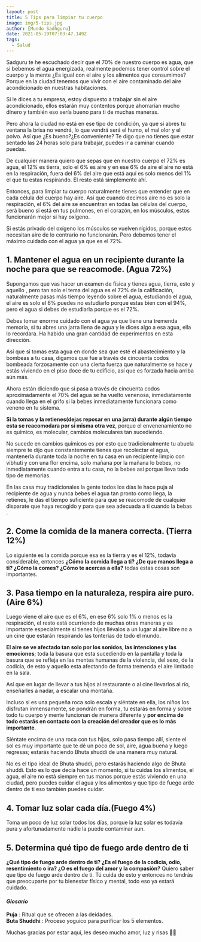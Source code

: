 ```yaml
---
layout: post
title: 5 Tips para limpiar tu cuerpo
image: img/5-tips.jpg
author: [Mundo Sadhguru]
date: 2021-05-19T07:03:47.149Z
tags:
  - Salud
---
```


Sadguru te he escuchado decir que el 70% de nuestro cuerpo es agua, que si bebemos el agua energizada, realmente podemos tener control sobre el cuerpo y la mente ¿Es igual con el aire y los alimentos que consumimos? Porque en la ciudad tenemos que vivir con el aire contaminado del aire acondicionado en nuestras habitaciones.

Si le dices a tu empresa, estoy dispuesto a trabajar sin el aire acondicionado, ellos estarán muy contentos porque ahorrarían mucho dinero y también eso sería bueno para ti de muchas maneras.

Pero ahora la ciudad no está en ese tipo de condición, ya que si abres tu ventana la brisa no vendrá, lo que vendrá será el humo, el mal olor y el polvo. Así que ¿Es bueno?¿Es conveniente? Te digo que no tienes que estar sentado las 24 horas solo para trabajar, puedes ir a caminar cuando puedas.

De cualquier manera quiero que sepas que en nuestro cuerpo el 72% es agua, el 12% es tierra, solo el 6% es aire y en ese 6% de aire el aire no está en la respiración, fuera del 6% del aire que está aquí es solo menos del 1% el que tu estas respirando. El resto está simplemente ahí.

Entonces, para limpiar tu cuerpo naturalmente tienes que entender que en cada célula del cuerpo hay aire. Así que cuando decimos aire no es solo la respiración, el 6% del aire se encuentran en todas las células del cuerpo, será bueno si está en tus pulmones, en el corazón, en los músculos, estos funcionarán mejor si hay oxígeno.

Si estás privado del oxígeno los músculos se vuelven rígidos, porque estos necesitan aire de lo contrario no funcionarán. Pero debemos tener el máximo cuidado con el agua ya que es el 72%.

## 1. Mantener el agua en un recipiente durante la noche para que se reacomode. (Agua 72%)
Supongamos que vas hacer un examen de física y tienes agua, tierra, esto y aquello , pero tan solo el tema del agua es el 72% de la calificación, naturalmente pasas más tiempo leyendo sobre el agua, estudiando el agua, el aire es solo el 6% puedes no estudiarlo porque estas bien con el 94%, pero el agua si debes de estudiarla porque es el 72%.

Debes tomar enorme cuidado con el agua ya que tiene una tremenda memoria, si tu abres una jarra llena de agua y le dices algo a esa agua, ella lo recordara. Ha habido una gran cantidad de experimentos en esta dirección.

Así que si tomas esta agua en donde sea que esté el abastecimiento y la bombeas a tu casa, digamos que fue a través de cincuenta codos bombeada forzosamente con una cierta fuerza que naturalmente se hace y estás viviendo en el piso doce de tu edificio, así que es forzada hacia arriba aún más.

Ahora están diciendo que si pasa a través de cincuenta codos aproximadamente el 70% del agua se ha vuelto venenosa, inmediatamente cuando llega en el grifo si la bebes inmediatamente funcionara como veneno en tu sistema.

**Si la tomas y la retienes(dejas reposar en una jarra) durante algún tiempo esta se reacomodara por sí misma otra vez**, porque el envenenamiento no es químico, es molecular, cambios moleculares tan sucediendo.

No sucede en cambios químicos es por esto que tradicionalmente tu abuela siempre te dijo que constantemente tienes que recolectar el agua, mantenerla durante toda la noche en tu casa en un recipiente limpio con vibhuti y con una flor encima, solo mañana por la mañana lo bebes, no inmediatamente cuando entra a tu casa, no la bebes asi porque lleva todo tipo de memorias.

En las casa muy tradicionales la gente todos los días le hace puja al recipiente de agua y nunca bebes el agua tan pronto como llega, la retienes, le das el tiempo suficiente para que se reacomode de cualquier disparate que haya recogido y para que sea adecuada a ti cuando la bebas .

## 2. Come la comida de la manera correcta. (Tierra 12%)
Lo siguiente es la comida porque esa es la tierra y es el 12%, todavía considerable, entonces **¿Cómo la comida llega a ti? ¿De que manos llega a ti? ¿Cómo la comes? ¿Cómo te acercas a ella?** todas estas cosas son importantes.

## 3. Pasa tiempo en la naturaleza, respira aire puro. (Aire 6%)
Luego viene el aire que es el 6%, en ese 6% solo 1% o menos es la respiración, el resto está ocurriendo de muchas otras maneras y es importante especialmente si tienes hijos llévalos a un lugar al aire libre no a un cine que estarán respirando las tonterías de todo el mundo.

**El aire se ve afectado tan solo por los sonidos, las intenciones y las emociones**; toda la basura que esta sucediendo en la pantalla y toda la basura que se refleja en las mentes humanas de la violencia, del sexo, de la codicia, de esto y aquello esta afectando de forma tremenda el aire limitado en la sala.

Así que en lugar de llevar a tus hijos al restaurante o al cine llevarlos al río, enseñarles a nadar, a escalar una montaña. 

Incluso si es una pequeña roca solo escala y siéntate en ella, los niños los disfrutan inmensamente, se pondrán en forma, tu estarás en forma y sobre todo tu cuerpo y mente funcionan de manera diferente y **por encima de todo estarás en contacto con la creación del creador que es lo más importante**.

Siéntate encima de una roca con tus hijos, solo pasa tiempo allí, siente el sol es muy importante que te dé un poco de sol, aire, agua buena y luego regresas; estarás haciendo Bhuta shuddi de una manera muy natural.

No es el tipo ideal de Bhuta shuddi, pero estarás haciendo algo de Bhuta shuddi. Esto es lo que decía hace un momento, si tu cuidas los alimentos, el agua, el aire no está siempre en tus manos porque estás viviendo en una ciudad, pero puedes cuidar el agua y los alimentos y que tipo de fuego arde dentro de ti eso también puedes cuidar.

## 4. Tomar luz solar cada día.(Fuego 4%)
Toma un poco de luz solar todos los días, porque la luz solar es todavía pura y afortunadamente nadie la puede contaminar aun.

## 5. Determina qué tipo de fuego arde dentro de ti
**¿Qué tipo de fuego arde dentro de ti? ¿Es el fuego de la codicia, odio, resentimiento o ira? ¿O es el fuego del amor y la compasión?** Quiero saber que tipo de fuego arde dentro de ti.
Tú cuida de esto y entonces no tendrás que preocuparte por tu bienestar físico y mental, todo eso ya estará cuidado.

#### ***Glosario***

**Puja** : Ritual que se ofrecen a las deidades.  
**Buta Shuddhi** : Proceso yoguico para purificar los 5 elementos.

Muchas gracias por estar aquí, les deseo mucho amor, luz y risas 🙏🏻